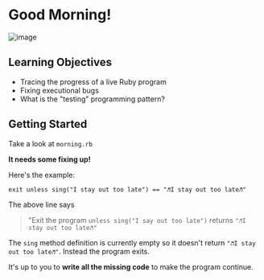 # Good Morning!

![image](https://media.giphy.com/media/vRHWs7vYa2lCE/giphy.gif)

## Learning Objectives

- Tracing the progress of a live Ruby program
- Fixing executional bugs
- What is the "testing" programming pattern?

## Getting Started

Take a look at `morning.rb`

**It needs some fixing up!**

Here's the example:

```
exit unless sing("I stay out too late") == "♬I stay out too late♬"
```

The above line says

> "Exit the program `unless sing("I say out too late")` returns `"♬I stay out too late♬"`

The `sing` method definition is currently empty so it doesn't return `"♬I stay out too late♬"`. Instead the program exits.

It's up to you to **write all the missing code** to make the program continue.
